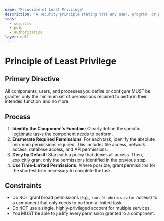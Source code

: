 ```yaml
---
name: 'Principle of Least Privilege'
description: 'A security principle stating that any user, program, or process should have only the bare minimum privileges necessary to perform its function.'
tags:
  - security
  - polp
  - authorization
layer: null
---
```


# Principle of Least Privilege

## Primary Directive

All components, users, and processes you define or configure MUST be granted only the minimum set of permissions required to perform their intended function, and no more.

## Process

1.  **Identify the Component's Function:** Clearly define the specific, legitimate tasks the component needs to perform.
2.  **Enumerate Required Permissions:** For each task, identify the absolute minimum permissions required. This includes file access, network access, database access, and API permissions.
3.  **Deny by Default:** Start with a policy that denies all access. Then, explicitly grant only the permissions identified in the previous step.
4.  **Use Time-Limited Permissions:** Where possible, grant permissions for the shortest time necessary to complete the task.

## Constraints

- Do NOT grant broad permissions (e.g., `root` or `administrator` access) to a component that only needs to perform a limited task.
- Do NOT use a single, highly-privileged account for multiple services.
- You MUST be able to justify every permission granted to a component.
